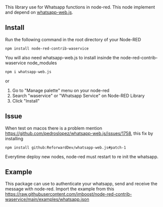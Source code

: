This library use for Whatsapp functions in node-red. This node implement and depend on [whatsapp-web.js](https://wwebjs.dev/).

## Install
Run the following command in the root directory of your Node-RED
```
npm install node-red-contrib-waservice
```
You will also need whatsapp-web.js to install insinde the node-red-contrib-waservice node_modules
```
npm i whatsapp-web.js
```
or

1. Go to "Manage palette" menu on your node-red
2. Search "waservice" or "Whatsapp Service" on Node-RED Library
3. Click "Install"

## Issue
When test on macos there is a problem mention https://github.com/pedroslopez/whatsapp-web.js/issues/1758, this fix by installing
```
npm install github:ReforwardDev/whatsapp-web.js#patch-1
```
Everytime deploy new nodes, node-red must restart to re init the whatsapp.

## Example
This package can use to authenticate your whatsapp, send and receive the message with node-red. Import the example from this https://raw.githubusercontent.com/imboost/node-red-contrib-waservice/main/examples/whatsapp.json